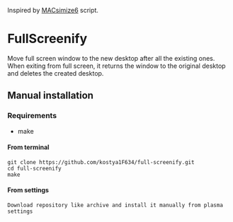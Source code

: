 Inspired by [MACsimize6](https://github.com/Ubiquitine/MACsimize6/tree/master) script.

# FullScreenify

Move full screen window to the new desktop after all the existing ones. When exiting from full screen, it returns the window to the original desktop and deletes the created desktop.

## Manual installation
### Requirements
* make

#### From terminal
```fish
git clone https://github.com/kostya1F634/full-screenify.git
cd full-screenify
make
```
#### From settings
```
Download repository like archive and install it manually from plasma settings
```
